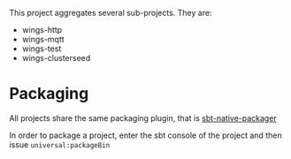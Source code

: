 This project aggregates several sub-projects. They are:

* wings-http
* wings-mqtt
* wings-test
* wings-clusterseed

# Packaging

All projects share the same packaging plugin, that is [sbt-native-packager](https://github.com/sbt/sbt-native-packager)

In order to package a project, enter the sbt console of the project and then issue `universal:packageBin`